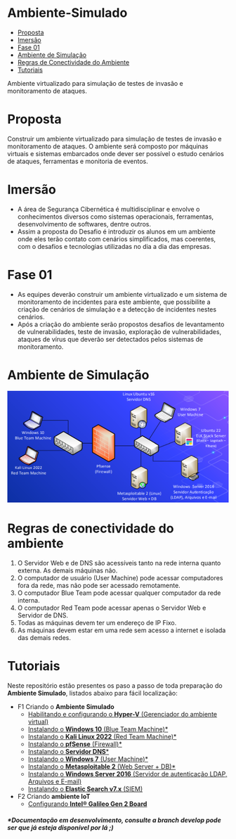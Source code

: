 # Ambiente-Simulado

- [Proposta](#proposta)
- [Imersão](#imersão)
- [Fase 01](#fase-01)
- [Ambiente de Simulação](#ambiente-de-simulação)
- [Regras de Conectividade do Ambiente](#regras-de-conectividade-do-ambiente)
- [Tutoriais](#tutoriais)

Ambiente virtualizado para simulação de testes de invasão e monitoramento de ataques.

# Proposta

Construir um ambiente virtualizado para simulação de testes de invasão e monitoramento de ataques. O ambiente será composto por máquinas virtuais e sistemas embarcados onde dever ser possível o estudo cenários de ataques, ferramentas e monitoria de eventos.

# Imersão

- A área de Segurança Cibernética é multidisciplinar e envolve o conhecimentos diversos como sistemas operacionais, ferramentas, desenvolvimento de softwares, dentre outros.
- Assim a proposta do Desafio é introduzir os alunos em um ambiente onde eles terão contato com cenários simplificados, mas coerentes, com o desafios e tecnologias utilizadas no dia a dia das empresas.

# Fase 01

- As equipes deverão construir um ambiente virtualizado e um sistema de monitoramento de incidentes para este ambiente, que possibilite a criação de cenários de simulação e a detecção de incidentes nestes cenários.
- Após a criação do ambiente serão propostos desafios de levantamento de vulnerabilidades, teste de invasão, exploração de vulnerabilidades, ataques de vírus que deverão ser detectados pelos sistemas de monitoramento.

# Ambiente de Simulação

![Ambiente Simulado](./img/readme/ambienteSimulado.png)

# Regras de conectividade do ambiente

1. O Servidor Web e de DNS são acessíveis tanto na rede interna quanto externa. As demais máquinas não.
1. O computador de usuário (User Machine) pode acessar computadores fora da rede, mas não pode ser acessado remotamente.
1. O computador Blue Team pode acessar qualquer computador da rede interna.
1. O computador Red Team pode acessar apenas o Servidor Web e Servidor de DNS.
1. Todas as máquinas devem ter um endereço de IP Fixo.
1. As máquinas devem estar em uma rede sem acesso a internet e isolada das demais redes.

# Tutoriais

Neste repositório estão presentes os paso a passo de toda preparação do **Ambiente Simulado**, listados abaixo para fácil localização:

- F1 Criando o **Ambiente Simulado**
  - [Habilitando e configurando o **Hyper-V** (Gerenciador do ambiente virtual)](./F1_Ambiente-Virtualizado/F1E2_Criando-Ambiente-Virtualizado/Hyper-V/hyper-v.md)
  - [Instalando o **Windows 10** (Blue Team Machine)\*](F1_Ambiente-Virtualizado/F1E2_Criando-Ambiente-Virtualizado/Máquina%20Blue%20Team/windows10.md)
  - [Instalando o **Kali Linux 2022** (Red Team Machine)\*](F1_Ambiente-Virtualizado/F1E2_Criando-Ambiente-Virtualizado/Máquina%20Red%20Team/kaliLinux.md)
  - [Instalando o **pfSense** (Firewall)\*](F1_Ambiente-Virtualizado/F1E2_Criando-Ambiente-Virtualizado/Firewall/pfSense.md)
  - [Instalando o **Servidor DNS**\*](F1_Ambiente-Virtualizado/F1E2_Criando-Ambiente-Virtualizado/Servidor%20DNS/dnsServer.md)
  - [Instalando o **Windows 7** (User Machine)\*](F1_Ambiente-Virtualizado/F1E2_Criando-Ambiente-Virtualizado/Máquinas%20Clientes/Windows7.md)
  - [Instalando o **Metasploitable 2** (Web Server + DB)\*](F1_Ambiente-Virtualizado/F1E2_Criando-Ambiente-Virtualizado/Servidor%20Web/metasploitable2.md)
  - [Instalando o **Windows Server 2016** (Servidor de autenticação LDAP, Arquivos e E-mail)](F1_Ambiente-Virtualizado/F1E2_Criando-Ambiente-Virtualizado/Active%20Directory/01%20Instalação%20Windows%20Server%202016.md)
  - [Instalando o **Elastic Search v7.x** (SIEM)](F1_Ambiente-Virtualizado/F1E2_Criando-Ambiente-Virtualizado/SIEM/ELK.md)
- F2 Criando **ambiente IoT**
  - [Configurando **Intel® Galileo Gen 2 Board**](./F2_Ambiente-IoT/F2E2_Integrando-GalileoGen2/galileoGen2.md)


##### \*Documentação em desenvolvimento, consulte a branch **develop** pode ser que já esteja disponível por lá ;)